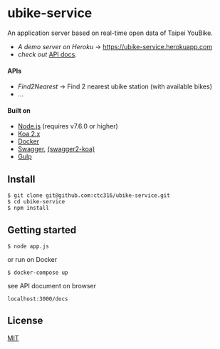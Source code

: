 # ubike-service
An application server based on real-time open data of Taipei YouBike.
- _A demo server on Heroku_ -> https://ubike-service.herokuapp.com
- _check out_ [API docs](https://ubike-service.herokuapp.com/docs#!/v1/find2Nearest).
#### APIs 
 - _Find2Nearest_ ->  Find 2 nearest ubike station (with available bikes)
 - ...

#### Built on
* [Node.js](https://nodejs.org/en/) (requires v7.6.0 or higher)
* [Koa 2.x](https://github.com/koajs/koa)
* [Docker](https://www.docker.com/)
* [Swagger](http://swagger.io/),  [(swagger2-koa)](https://github.com/carlansley/swagger2-koa)
* [Gulp](http://gulpjs.com/)

## Install
```
$ git clone git@github.com:ctc316/ubike-service.git
$ cd ubike-service
$ npm install
```
## Getting started
```
$ node app.js
```

or run on Docker
```
$ docker-compose up
```

see API document on browser
```
localhost:3000/docs
```

## License
[MIT](https://github.com/ctc316/ubike-service/blob/master/LICENSE)
